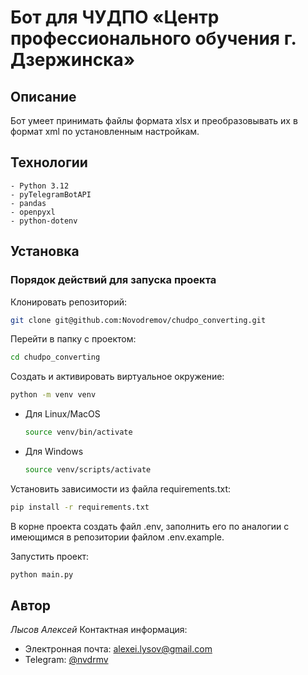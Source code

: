 # Бот для ЧУДПО «Центр профессионального обучения г. Дзержинска»

## Описание

Бот умеет принимать файлы формата xlsx и преобразовывать их в формат xml по установленным настройкам.

## Технологии
```
- Python 3.12
- pyTelegramBotAPI
- pandas
- openpyxl
- python-dotenv
```

## Установка

### Порядок действий для запуска проекта

Клонировать репозиторий:
```bash
git clone git@github.com:Novodremov/chudpo_converting.git
```

Перейти в папку с проектом:
```bash
cd chudpo_converting
```

Создать и активировать виртуальное окружение:
```bash
python -m venv venv
```

* Для Linux/MacOS
    ```bash
    source venv/bin/activate
    ```

* Для Windows
    ```bash
    source venv/scripts/activate
    ```

Установить зависимости из файла requirements.txt:
```bash
pip install -r requirements.txt
```

В корне проекта создать файл .env, заполнить его по аналогии с имеющимся в репозитории файлом .env.example.

Запустить проект:
```bash
python main.py
```

## Автор
*Лысов Алексей*
Контактная информация: 
- Электронная почта: [alexei.lysov@gmail.com](mailto:alexei.lysov@gmail.com)
- Telegram: [@nvdrmv](https://t.me/nvdrmv)
